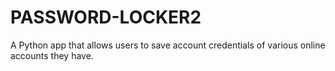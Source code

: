 # PASSWORD-LOCKER2
A Python app that allows users to save account credentials of various online accounts they have.
